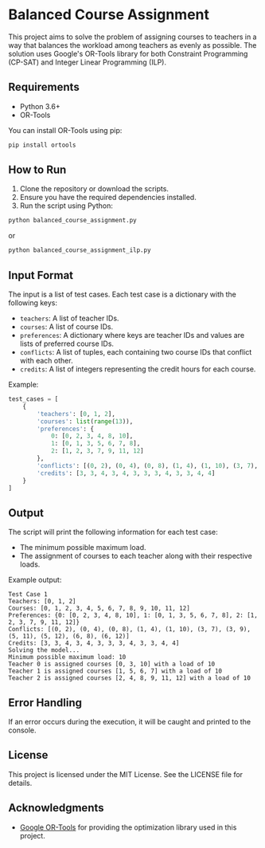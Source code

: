 # Balanced Course Assignment
This project aims to solve the problem of assigning courses to teachers in a way that balances the workload among teachers as evenly as possible. 
The solution uses Google's OR-Tools library for both Constraint Programming (CP-SAT) and Integer Linear Programming (ILP).

## Requirements
- Python 3.6+
- OR-Tools

You can install OR-Tools using pip:
```sh
pip install ortools
```

## How to Run

1. Clone the repository or download the scripts.
2. Ensure you have the required dependencies installed.
3. Run the script using Python:

```sh
python balanced_course_assignment.py
```

or

```sh
python balanced_course_assignment_ilp.py
```

## Input Format

The input is a list of test cases. Each test case is a dictionary with the following keys:

- `teachers`: A list of teacher IDs.
- `courses`: A list of course IDs.
- `preferences`: A dictionary where keys are teacher IDs and values are lists of preferred course IDs.
- `conflicts`: A list of tuples, each containing two course IDs that conflict with each other.
- `credits`: A list of integers representing the credit hours for each course.

Example:

```python
test_cases = [
    {
        'teachers': [0, 1, 2],
        'courses': list(range(13)),
        'preferences': {
            0: [0, 2, 3, 4, 8, 10],
            1: [0, 1, 3, 5, 6, 7, 8],
            2: [1, 2, 3, 7, 9, 11, 12]
        },
        'conflicts': [(0, 2), (0, 4), (0, 8), (1, 4), (1, 10), (3, 7), (3, 9), (5, 11), (5, 12), (6, 8), (6, 12)],
        'credits': [3, 3, 4, 3, 4, 3, 3, 3, 4, 3, 3, 4, 4]
    }
]
```

## Output

The script will print the following information for each test case:

- The minimum possible maximum load.
- The assignment of courses to each teacher along with their respective loads.

Example output:

```
Test Case 1
Teachers: [0, 1, 2]
Courses: [0, 1, 2, 3, 4, 5, 6, 7, 8, 9, 10, 11, 12]
Preferences: {0: [0, 2, 3, 4, 8, 10], 1: [0, 1, 3, 5, 6, 7, 8], 2: [1, 2, 3, 7, 9, 11, 12]}
Conflicts: [(0, 2), (0, 4), (0, 8), (1, 4), (1, 10), (3, 7), (3, 9), (5, 11), (5, 12), (6, 8), (6, 12)]
Credits: [3, 3, 4, 3, 4, 3, 3, 3, 4, 3, 3, 4, 4]
Solving the model...
Minimum possible maximum load: 10
Teacher 0 is assigned courses [0, 3, 10] with a load of 10
Teacher 1 is assigned courses [1, 5, 6, 7] with a load of 10
Teacher 2 is assigned courses [2, 4, 8, 9, 11, 12] with a load of 10
```

## Error Handling

If an error occurs during the execution, it will be caught and printed to the console.

## License

This project is licensed under the MIT License. See the LICENSE file for details.

## Acknowledgments

- [Google OR-Tools](https://developers.google.com/optimization) for providing the optimization library used in this project.
